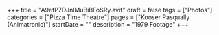 +++
title = "A9efP7DJnlMuBiBFoSRy.avif"
draft = false
tags = ["Photos"]
categories = ["Pizza Time Theatre"]
pages = ["Kooser Pasqually (Animatronic)"]
startDate = ""
description = "1979 Footage"
+++
